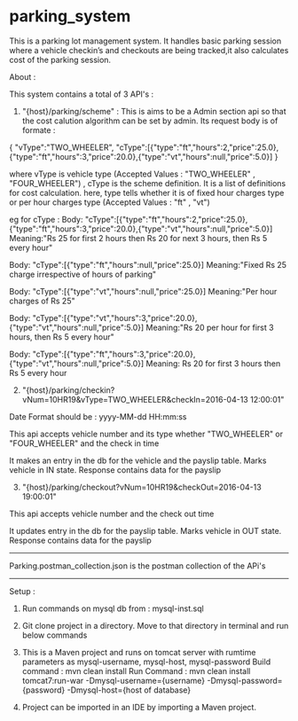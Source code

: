 # parking_system

This is a parking lot management system.
It handles basic parking session where a vehicle checkin’s and checkouts are being tracked,it also calculates cost of the parking session.

About :

This system contains a total of 3 API's : 

1.  "{host}/parking/scheme" : This is aims to be a Admin section api so that the cost calution algorithm can be set by admin.
Its request body is of formate :

{
 "vType":"TWO_WHEELER",
 "cType":[{"type":"ft","hours":2,"price":25.0},{"type":"ft","hours":3,"price":20.0},{"type":"vt","hours":null,"price":5.0}]
}

where vType is vehicle type (Accepted Values : "TWO_WHEELER" , "FOUR_WHEELER") ,
     cType is the scheme definition. It is a list of definitions for cost calculation. 
     here, type tells whether it is of fixed hour charges type or per hour charges type (Accepted Values : "ft" , "vt")

eg for cType : 
Body: "cType":[{"type":"ft","hours":2,"price":25.0},{"type":"ft","hours":3,"price":20.0},{"type":"vt","hours":null,"price":5.0}]
Meaning:"Rs 25 for first 2 hours then Rs 20 for next 3 hours, then Rs 5 every hour"

Body: "cType":[{"type":"ft","hours":null,"price":25.0}]
Meaning:"Fixed Rs 25 charge irrespective of hours of parking"

Body: "cType":[{"type":"vt","hours":null,"price":25.0}]
Meaning:"Per hour charges of Rs 25"

Body: "cType":[{"type":"vt","hours":3,"price":20.0},{"type":"vt","hours":null,"price":5.0}]
Meaning:"Rs 20 per hour for first 3 hours, then Rs 5 every hour"

Body: "cType":[{"type":"ft","hours":3,"price":20.0},{"type":"vt","hours":null,"price":5.0}]
Meaning: Rs 20 for first 3 hours then Rs 5 every hour


2. "{host}/parking/checkin?vNum=10HR19&vType=TWO_WHEELER&checkIn=2016-04-13 12:00:01"

Date Format should be : yyyy-MM-dd HH:mm:ss

This api accepts vehicle number and its type whether "TWO_WHEELER" or "FOUR_WHEELER" and the check in time

It makes an entry in the db for the vehicle and the payslip table. Marks vehicle in IN state.
Response contains data for the payslip 


3. "{host}/parking/checkout?vNum=10HR19&checkOut=2016-04-13 19:00:01"

This api accepts vehicle number and the check out time

It updates entry in the db for the payslip table. Marks vehicle in OUT state.
Response contains data for the payslip 

------------------------------------------------

Parking.postman_collection.json is the postman collection of the APi's

------------------------------------------------

Setup : 

1. Run commands on mysql db from : mysql-inst.sql

2. Git clone project in a directory. Move to that directory in terminal and run below commands

3. This is a Maven project and runs on tomcat server with rumtime parameters as mysql-username, mysql-host, mysql-password
Build command : mvn clean install
Run Command : mvn clean install tomcat7:run-war -Dmysql-username={username} -Dmysql-password={password} -Dmysql-host={host of database}

4. Project can be imported in an IDE by importing a Maven project.


